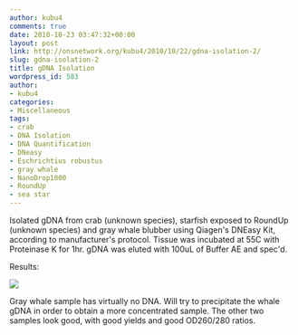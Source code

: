 ```yaml
---
author: kubu4
comments: true
date: 2010-10-23 03:47:32+00:00
layout: post
link: http://onsnetwork.org/kubu4/2010/10/22/gdna-isolation-2/
slug: gdna-isolation-2
title: gDNA Isolation
wordpress_id: 583
author:
- kubu4
categories:
- Miscellaneous
tags:
- crab
- DNA Isolation
- DNA Quantification
- DNeasy
- Eschrichtius robustus
- gray whale
- NanoDrop1000
- RoundUp
- sea star
---
```


Isolated gDNA from crab (unknown species), starfish exposed to RoundUp (unknown species) and gray whale blubber using Qiagen's DNEasy Kit, according to manufacturer's protocol. Tissue was incubated at 55C with Proteinase K for 1hr. gDNA was eluted with 100uL of Buffer AE and spec'd.

Results:

![](http://eagle.fish.washington.edu/Arabidopsis/20101025-01%20gDNA.JPG)

Gray whale sample has virtually no DNA. Will try to precipitate the whale gDNA in order to obtain a more concentrated sample. The other two samples look good, with good yields and good OD260/280 ratios.
